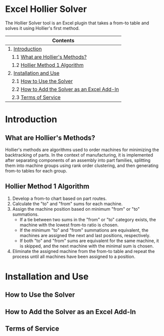 
# Excel Hollier Solver
The Hollier Solver tool is an Excel plugin that takes a from-to table and solves it using Hollier's first method.

|Contents|
|---|
|1. [Introduction](#introduction)|
|&nbsp;&nbsp;&nbsp;1.1 [What are Hollier's Methods?](#what-are-hollier's-methods)|
|&nbsp;&nbsp;&nbsp;1.2 [Hollier Method 1 Algorithm](#hollier-method-1-algorithm)|
|2. [Installation and Use](#installation-and-use)|
|&nbsp;&nbsp;&nbsp;2.1 [How to Use the Solver](#how-to-use-the-solver)|
|&nbsp;&nbsp;&nbsp;2.2 [How to Add the Solver as an Excel Add-In](#how-to-add-the-solver-as-an-excel-add-in)|
|&nbsp;&nbsp;&nbsp;2.3 [Terms of Service](#terms-of-service)|


# Introduction

## What are Hollier's Methods?
Hollier's methods are algorithms used to order machines for minimizing the backtracking of parts. In the context of manufacturing, it is implemented after separating components of an assembly into part families, splitting them into machine groups using rank order clustering, and then generating from-to tables for each group.

## Hollier Method 1 Algorithm
1. Develop a from-to chart based on part routes. 
1. Calculate the "to" and "from" sums for each machine.
1. Assign the machine position based on minimum "from" or "to" summations.
    - If a tie between two sums in the "from" or "to" category exists, the machine with the lowest from-to ratio is chosen.
    - If the minimum "to" and "from" summations are equivalent, the machines are assigned the next and last positions, respectively.
    - If both "to" and "from" sums are equivalent for the same machine, it is skipped, and the next machine with the minimal sum is chosen.
1. Eliminate the assigned machine from the from-to table and repeat the process until all machines have been assigned to a position.


# Installation and Use

## How to Use the Solver

## How to Add the Solver as an Excel Add-In

## Terms of Service
